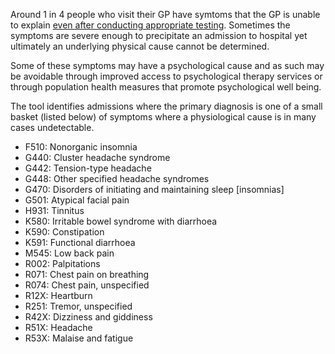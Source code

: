 Around 1 in 4 people who visit their GP have symtoms that the GP is unable to explain [even after conducting appropriate testing][1]. Sometimes the symptoms are severe enough to precipitate an admission to hospital yet ultimately an underlying physical cause cannot be determined. 

[1]: https://www.rcpsych.ac.uk/mental-health/problems-disorders/medically-unexplained-symptoms

Some of these symptoms may have a psychological cause and as such may be avoidable through improved access to psychological therapy services or through population health measures that promote psychological well being. 

The tool identifies admissions where the primary diagnosis is one of a small basket (listed below) of symptoms where a physiological cause is in many cases undetectable.

* F510: Nonorganic insomnia
* G440: Cluster headache syndrome
* G442: Tension-type headache
* G448: Other specified headache syndromes
* G470: Disorders of initiating and maintaining sleep [insomnias]
* G501: Atypical facial pain
* H931: Tinnitus
* K580: Irritable bowel syndrome with diarrhoea
* K590: Constipation
* K591: Functional diarrhoea
* M545: Low back pain
* R002: Palpitations
* R071: Chest pain on breathing
* R074: Chest pain, unspecified
* R12X: Heartburn
* R251: Tremor, unspecified
* R42X: Dizziness and giddiness
* R51X: Headache
* R53X: Malaise and fatigue